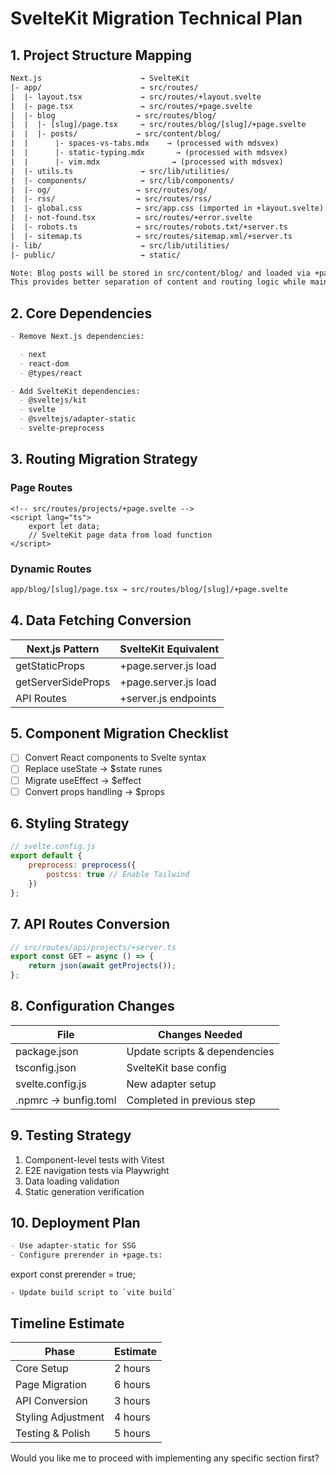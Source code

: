 # SvelteKit Migration Technical Plan

## 1. Project Structure Mapping

```diff
Next.js                      → SvelteKit
|- app/                      → src/routes/
|  |- layout.tsx             → src/routes/+layout.svelte
|  |- page.tsx               → src/routes/+page.svelte
|  |- blog                  → src/routes/blog/
|  |  |- [slug]/page.tsx     → src/routes/blog/[slug]/+page.svelte
|  |  |- posts/             → src/content/blog/
|  |      |- spaces-vs-tabs.mdx    → (processed with mdsvex)
|  |      |- static-typing.mdx       → (processed with mdsvex)
|  |      |- vim.mdx                → (processed with mdsvex)
|  |- utils.ts               → src/lib/utilities/
|  |- components/            → src/lib/components/
|  |- og/                   → src/routes/og/
|  |- rss/                  → src/routes/rss/
|  |- global.css            → src/app.css (imported in +layout.svelte)
|  |- not-found.tsx         → src/routes/+error.svelte
|  |- robots.ts             → src/routes/robots.txt/+server.ts
|  |- sitemap.ts            → src/routes/sitemap.xml/+server.ts
|- lib/                      → src/lib/utilities/
|- public/                   → static/

Note: Blog posts will be stored in src/content/blog/ and loaded via +page.server.ts in the blog routes.
This provides better separation of content and routing logic while maintaining all Next.js functionality.
```

## 2. Core Dependencies

```markdown
- Remove Next.js dependencies:

  - next
  - react-dom
  - @types/react

- Add SvelteKit dependencies:
  - @sveltejs/kit
  - svelte
  - @sveltejs/adapter-static
  - svelte-preprocess
```

## 3. Routing Migration Strategy

### Page Routes

```svelte
<!-- src/routes/projects/+page.svelte -->
<script lang="ts">
	export let data;
	// SvelteKit page data from load function
</script>
```

### Dynamic Routes

```diff
app/blog/[slug]/page.tsx → src/routes/blog/[slug]/+page.svelte
```

## 4. Data Fetching Conversion

| Next.js Pattern    | SvelteKit Equivalent |
| ------------------ | -------------------- |
| getStaticProps     | +page.server.js load |
| getServerSideProps | +page.server.js load |
| API Routes         | +server.js endpoints |

## 5. Component Migration Checklist

- [ ] Convert React components to Svelte syntax
- [ ] Replace useState → $state runes
- [ ] Migrate useEffect → $effect
- [ ] Convert props handling → $props

## 6. Styling Strategy

```javascript
// svelte.config.js
export default {
	preprocess: preprocess({
		postcss: true // Enable Tailwind
	})
};
```

## 7. API Routes Conversion

```javascript
// src/routes/api/projects/+server.ts
export const GET = async () => {
	return json(await getProjects());
};
```

## 8. Configuration Changes

| File                 | Changes Needed                |
| -------------------- | ----------------------------- |
| package.json         | Update scripts & dependencies |
| tsconfig.json        | SvelteKit base config         |
| svelte.config.js     | New adapter setup             |
| .npmrc → bunfig.toml | Completed in previous step    |

## 9. Testing Strategy

1. Component-level tests with Vitest
2. E2E navigation tests via Playwright
3. Data loading validation
4. Static generation verification

## 10. Deployment Plan

```markdown
- Use adapter-static for SSG
- Configure prerender in +page.ts:
```

export const prerender = true;

```
- Update build script to `vite build`
```

## Timeline Estimate

| Phase              | Estimate |
| ------------------ | -------- |
| Core Setup         | 2 hours  |
| Page Migration     | 6 hours  |
| API Conversion     | 3 hours  |
| Styling Adjustment | 4 hours  |
| Testing & Polish   | 5 hours  |

Would you like me to proceed with implementing any specific section first?
